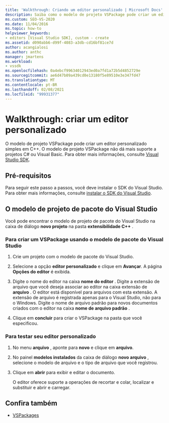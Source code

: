 ```yaml
---
title: 'Walkthrough: Criando um editor personalizado | Microsoft Docs'
description: Saiba como o modelo de projeto VSPackage pode criar um editor personalizado simples em C++ usando este passo a passos.
ms.custom: SEO-VS-2020
ms.date: 11/04/2016
ms.topic: how-to
helpviewer_keywords:
- editors [Visual Studio SDK], custom - create
ms.assetid: d090abb6-d99f-4083-a3db-cd16bf81ce7d
author: acangialosi
ms.author: anthc
manager: jmartens
ms.workload:
- vssdk
ms.openlocfilehash: 0a4ebcf99634012943ed0a7fd1a72b5d4852729e
ms.sourcegitcommit: ae6d47b09a439cd0e13180f5e89510e3e347fd47
ms.translationtype: MT
ms.contentlocale: pt-BR
ms.lasthandoff: 02/08/2021
ms.locfileid: "99931377"
---
```

# <a name="walkthrough-create-a-custom-editor"></a>Walkthrough: criar um editor personalizado
O modelo de projeto VSPackage pode criar um editor personalizado simples em C++. O modelo de projeto VSPackage não dá mais suporte a projetos C# ou Visual Basic. Para obter mais informações, consulte [Visual Studio SDK](../extensibility/visual-studio-sdk.md).

## <a name="prerequisites"></a>Pré-requisitos
 Para seguir este passo a passos, você deve instalar o SDK do Visual Studio. Para obter mais informações, consulte [instalar o SDK do Visual Studio](../extensibility/installing-the-visual-studio-sdk.md).

## <a name="the-visual-studio-package-project-template"></a>O modelo de projeto de pacote do Visual Studio
 Você pode encontrar o modelo de projeto de pacote do Visual Studio na caixa de diálogo **novo projeto** na pasta **extensibilidade C++** .

### <a name="to-create-a-vspackage-using-the-visual-studio-package-template"></a>Para criar um VSPackage usando o modelo de pacote do Visual Studio

1. Crie um projeto com o modelo de pacote do Visual Studio.

2. Selecione a opção **editor personalizado** e clique em **Avançar**. A página **Opções do editor** é exibida.

3. Digite o nome do editor na caixa **nome do editor** . Digite a extensão de arquivo que você deseja associar ao editor na caixa extensão de **arquivo** . O editor está disponível para arquivos com esta extensão. A extensão de arquivo é registrada apenas para o Visual Studio, não para o Windows. Digite o nome de arquivo padrão para novos documentos criados com o editor na caixa **nome de arquivo padrão** .

4. Clique em **concluir** para criar o VSPackage na pasta que você especificou.

### <a name="to-test-your-custom-editor"></a>Para testar seu editor personalizado

1. No menu **arquivo** , aponte para **novo** e clique em **arquivo**.

2. No painel **modelos instalados** da caixa de diálogo **novo arquivo** , selecione o modelo de arquivo e o tipo de arquivo que você registrou.

3. Clique em **abrir** para exibir e editar o documento.

     O editor oferece suporte a operações de recortar e colar, localizar e substituir e abrir e carregar.

## <a name="see-also"></a>Confira também
- [VSPackages](../extensibility/internals/vspackages.md)
